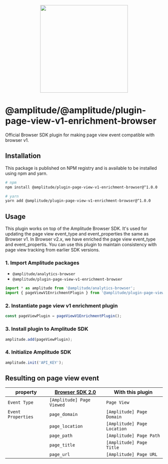 <p align="center">
  <a href="https://amplitude.com" target="_blank" align="center">
    <img src="https://static.amplitude.com/lightning/46c85bfd91905de8047f1ee65c7c93d6fa9ee6ea/static/media/amplitude-logo-with-text.4fb9e463.svg" width="280">
  </a>
  <br />
</p>

# @amplitude/@amplitude/plugin-page-view-v1-enrichment-browser

Official Browser SDK plugin for making page view event compatible with browser v1.

## Installation

This package is published on NPM registry and is available to be installed using npm and yarn.

```sh
# npm
npm install @amplitude/plugin-page-view-v1-enrichment-browser@^1.0.0

# yarn
yarn add @amplitude/plugin-page-view-v1-enrichment-browser@^1.0.0
```

## Usage

This plugin works on top of the Amplitude Browser SDK. It's used for updating the page view event_type and event_properties the same as Browser v1.
In Browser v2.x, we have enriched the page view event_type and event_propertis. You can use this plugin to maintain consistency with page view tracking from earlier SDK versions.

### 1. Import Amplitude packages

* `@amplitude/analytics-browser`
* `@amplitude/plugin-page-view-v1-enrichment-browser`

```typescript
import * as amplitude from '@amplitude/analytics-browser';
import { pageViewV1EnrichmentPlugin } from '@amplitude/plugin-page-view-v1-enrichment-browser';
```

### 2. Instantiate page view v1 enrichment plugin

```typescript
const pageViewPlugin = pageViewV1EnrichmentPlugin();
```

### 3. Install plugin to Amplitude SDK

```typescript
amplitude.add(pageViewPlugin);
```

### 4. Initialize Amplitude SDK

```typescript
amplitude.init('API_KEY');
```

## Resulting on page view event

| property |[Browser SDK 2.0](../) </div> | With this plugin |
| --- | --- | --- |
| `Event Type` | `[Amplitude] Page Viewed` | `Page View` |
| `Event Properties` | `page_domain` |  `[Amplitude] Page Domain` |
| | `page_location` | `[Amplitude] Page Location` |
| | `page_path` | `[Amplitude] Page Path` |
| | `page_title` | `[Amplitude] Page Title` |
| | `page_url` | `[Amplitude] Page URL`|
